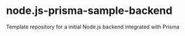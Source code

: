 # node.js-prisma-sample-backend
Template repository for a initial Node.js backend integrated with Prisma
